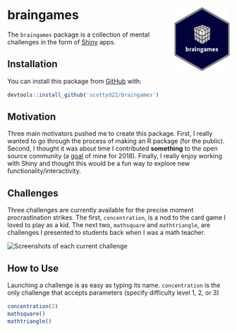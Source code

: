 
# braingames <img src="images/braingames_hex.png" align="right" width="125px"/>

The `braingames` package is a collection of mental challenges in the
form of [Shiny](https://shiny.rstudio.com/) apps.

## Installation

You can install this package from
[GitHub](https://github.com/scottyd22/) with:

``` r
devtools::install_github('scottyd22/braingames')
```

## Motivation

Three main motivators pushed me to create this package. First, I really
wanted to go through the process of making an R package (for the
public). Second, I thought it was about time I contributed **something**
to the open source community (a
[goal](https://twitter.com/scottyd22/status/947950535042355200) of mine
for 2018). Finally, I really enjoy working with Shiny and thought this
would be a fun way to explore new functionality/interactivity.

## Challenges

Three challenges are currently available for the precise moment
procrastination strikes. The first, `concentration`, is a nod to the
card game I loved to play as a kid. The next two, `mathsquare` and
`mathtriangle`, are challenges I presented to students back when I was a
math teacher.

![Screenshots of each current
challenge](./images/concentration_mathsquare_mathtriangle.PNG)

## How to Use

Launching a challenge is as easy as typing its name. `concentration` is
the only challenge that accepts parameters (specify difficulty level 1,
2, or 3)

``` r
concentration(2)
mathsquare()
mathtriangle()
```
